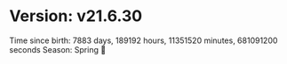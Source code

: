 # Version: v21.6.30
Time since birth: 7883 days, 189192 hours, 11351520 minutes, 681091200 seconds
Season: Spring 🌸
